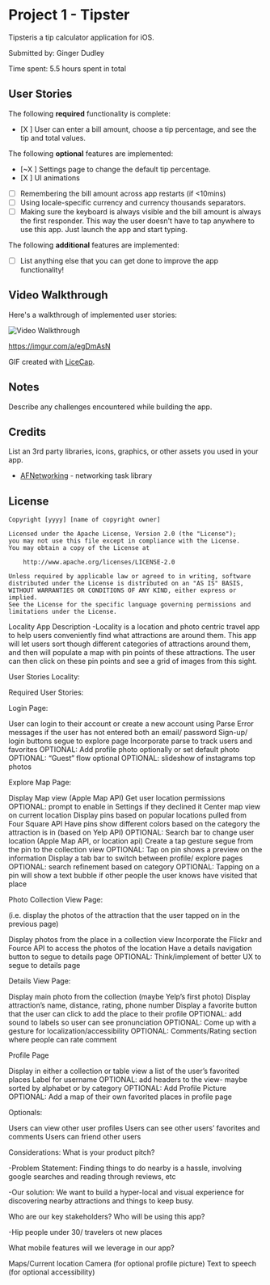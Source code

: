 # Project 1 - Tipster

Tipsteris a tip calculator application for iOS.

Submitted by: Ginger Dudley

Time spent: 5.5 hours spent in total

## User Stories

The following **required** functionality is complete:

* [X ] User can enter a bill amount, choose a tip percentage, and see the tip and total values.

The following **optional** features are implemented:
* [~X ] Settings page to change the default tip percentage.
* [X ] UI animations
* [ ] Remembering the bill amount across app restarts (if <10mins)
* [ ] Using locale-specific currency and currency thousands separators.
* [ ] Making sure the keyboard is always visible and the bill amount is always the first responder. This way the user doesn't have to tap anywhere to use this app. Just launch the app and start typing.

The following **additional** features are implemented:

- [ ] List anything else that you can get done to improve the app functionality!

## Video Walkthrough

Here's a walkthrough of implemented user stories:

<img src='https://i.imgur.com/wGp3jPE.gif' title='Video Walkthrough' width='' alt='Video Walkthrough' />

https://imgur.com/a/egDmAsN

GIF created with [LiceCap](http://www.cockos.com/licecap/).

## Notes

Describe any challenges encountered while building the app.

## Credits

List an 3rd party libraries, icons, graphics, or other assets you used in your app.

- [AFNetworking](https://github.com/AFNetworking/AFNetworking) - networking task library

## License

    Copyright [yyyy] [name of copyright owner]

    Licensed under the Apache License, Version 2.0 (the "License");
    you may not use this file except in compliance with the License.
    You may obtain a copy of the License at

        http://www.apache.org/licenses/LICENSE-2.0

    Unless required by applicable law or agreed to in writing, software
    distributed under the License is distributed on an "AS IS" BASIS,
    WITHOUT WARRANTIES OR CONDITIONS OF ANY KIND, either express or implied.
    See the License for the specific language governing permissions and
    limitations under the License.


Locality
App Description
-Locality is a location and photo centric travel app to help users conveniently find what attractions are around them. This app will let users sort though different categories of attractions around them, and then will populate a map with pin points of these attractions. The user can then click on these pin points and see a grid of images from this sight.

User Stories
Locality:

Required User Stories:

Login Page:

User can login to their account or create a new account using Parse
Error messages if the user has not entered both an email/ password
Sign-up/ login buttons segue to explore page
Incorporate parse to track users and favorites
OPTIONAL: Add profile photo optionally or set default photo
OPTIONAL: “Guest” flow optional
OPTIONAL: slideshow of instagrams top photos

Explore Map Page:

Display Map view (Apple Map API)
Get user location permissions
OPTIONAL: prompt to enable in Settings if they declined it
Center map view on current location
Display pins based on popular locations pulled from Four Square API
Have pins show different colors based on the category the attraction is in (based on Yelp API)
OPTIONAL: Search bar to change user location (Apple Map API, or location api)
Create a tap gesture segue from the pin to the collection view
OPTIONAL: Tap on pin shows a preview on the information
Display a tab bar to switch between profile/ explore pages
OPTIONAL: search refinement based on category
OPTIONAL: Tapping on a pin will show a text bubble if other people the user knows have visited that place

Photo Collection View Page:

(i.e. display the photos of the attraction that the user tapped on in the previous page)

Display photos from the place in a collection view
Incorporate the Flickr and Fource API to access the photos of the location
Have a details navigation button to segue to details page
OPTIONAL: Think/implement of better UX to segue to details page

Details View Page:

Display main photo from the collection (maybe Yelp’s first photo)
Display attraction’s name, distance, rating, phone number
Display a favorite button that the user can click to add the place to their profile
OPTIONAL: add sound to labels so user can see pronunciation
OPTIONAL: Come up with a gesture for localization/accessibility
OPTIONAL: Comments/Rating section where people can rate comment

Profile Page

Display in either a collection or table view a list of the user’s favorited places
Label for username
OPTIONAL: add headers to the view- maybe sorted by alphabet or by category
OPTIONAL: Add Profile Picture
OPTIONAL: Add a map of their own favorited places in profile page

Optionals:

Users can view other user profiles
Users can see other users’ favorites and comments
Users can friend other users

Considerations:
What is your product pitch?

-Problem Statement: Finding things to do nearby is a hassle, involving google searches and reading through reviews, etc

-Our solution: We want to build a hyper-local and visual experience for discovering nearby attractions and things to keep busy.

Who are our key stakeholders? Who will be using this app?

-Hip people under 30/ travelers ot new places

What mobile features will we leverage in our app?

Maps/Current location
Camera (for optional profile picture)
Text to speech (for optional accessibility)
